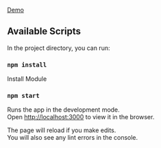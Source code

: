 [Demo](http://reactmoviedb.s3-website.us-east-2.amazonaws.com/)

## Available Scripts

In the project directory, you can run:

### `npm install`

Install Module
### `npm start`

Runs the app in the development mode.\
Open [http://localhost:3000](http://localhost:3000) to view it in the browser.

The page will reload if you make edits.\
You will also see any lint errors in the console.

<!-- yarn build && aws s3 sync build/ s3://reactmoviedb --delete -->